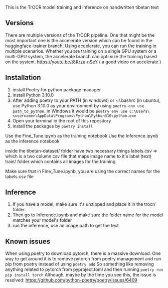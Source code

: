 This is the TrOCR model training and inference on handwritten tibetan text

## Versions
There are multiple versions of the TrOCR pipeline. 
One that might be the most important one is the accelerate version which can be found in the huggingface-trainer branch.
Using accelerate, you can run the training in multiple scenarios. Whether you are training on a single GPU system or a multi-GPU system, the accelerate branch can optimize the training based on the system. https://youtu.be/t8Krzu-nSeY ( a good video on accelerate )  

## Installation

1. install Poetry for python package manager
2. install Python 3.10.0
3. After adding poetry to your PATH (in windows) or ~/.bashrc (in ubuntu), use Python 3.10.0 as your environment
by using `poetry env use path_to_python`. in Windows it would be `poetry env use C:\Users\<username>\AppData\Programs\Python\Python310\python.exe`
4. Open your terminal in the root of this repository
5. install the packages by `poetry install`

Use the Fine_Tune.ipynb as the training notebook
Use the Inference.ipynb as the inference notebook

inside the tibetan-dataset/ folder have two necessary things
labels.csv => which is a two column csv file that maps image name to it's label (text)
train/ folder which contains all images for the training

Make sure that in Fine_Tune.ipynb, you are using the correct names for the labels.csv file

## Inference

1. If you have a model, make sure it's unzipped and place it in the trocr/ folder.
2. Then go to Inference.ipynb and make sure the folder name for the model matches your model's folder
3. run the inference, use an image path to get the text

## Known issues
When using poetry to download pytorch, there is a massive download.
One way to get around it is to remove pytorch from poetry management and run pip from poetry instead of using `poetry add`
So something like removing anything related to pytorch from pyproject.toml and then running `poetry run pip install torch`
Although, maybe by the time you see this, the issue is resolved: https://github.com/python-poetry/poetry/issues/6409
